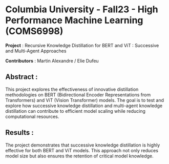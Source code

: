 # Columbia University - Fall23 - High Performance Machine Learning (COMS6998)

**Project** : Recursive Knowledge Distillation for BERT and ViT : Successive and Multi-Agent Approaches

**Contributors** : Martin Alexandre / Elie Dufeu

## Abstract : 

This project explores the effectiveness of innovative distillation methodologies on BERT (Bidirectional Encoder Representations from Transformers) and ViT (Vision Transformer) models. The goal is to test and explore how successive knowledge distillation and multi-agent knowledge distillation can contribute to efficient model scaling while reducing computational resources.

## Results : 

The project demonstrates that successive knowledge distillation is highly effective for both BERT and ViT models. This approach not only reduces model size but also ensures the retention of critical model knowledge.
